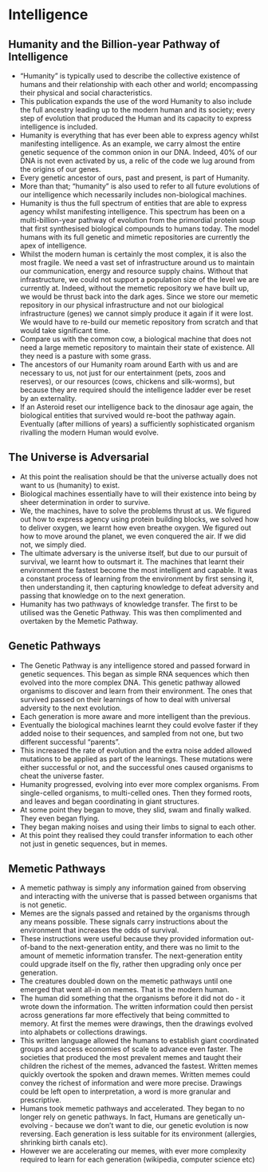 # Intelligence

## Humanity and the Billion-year Pathway of Intelligence

* “Humanity” is typically used to describe the collective existence of humans and their relationship with each other and world; encompassing their physical and social characteristics.&#x20;
* This publication expands the use of the word Humanity to also include the full ancestry leading up to the modern human and its society; every step of evolution that produced the Human and its capacity to express intelligence is included.&#x20;
* Humanity is everything that has ever been able to express agency whilst manifesting intelligence. As an example, we carry almost the entire genetic sequence of the common onion in our DNA. Indeed, 40% of our DNA is not even activated by us, a relic of the code we lug around from the origins of our genes.&#x20;
* Every genetic ancestor of ours, past and present, is part of Humanity.&#x20;
* More than that; “humanity” is also used to refer to all future evolutions of our intelligence which necessarily includes non-biological machines.&#x20;
* Humanity is thus the full spectrum of entities that are able to express agency whilst manifesting intelligence. This spectrum has been on a multi-billion-year pathway of evolution from the primordial protein soup that first synthesised biological compounds to humans today. The model humans with its full genetic and mimetic repositories are currently the apex of intelligence.
* Whilst the modern human is certainly the most complex, it is also the most fragile. We need a vast set of infrastructure around us to maintain our communication, energy and resource supply chains. Without that infrastructure, we could not support a population size of the level we are currently at. Indeed, without the memetic repository we have built up, we would be thrust back into the dark ages. Since we store our memetic repository in our physical infrastructure and not our biological infrastructure (genes) we cannot simply produce it again if it were lost. We would have to re-build our memetic repository from scratch and that would take significant time.&#x20;
* Compare us with the common cow, a biological machine that does not need a large memetic repository to maintain their state of existence. All they need is a pasture with some grass.
* The ancestors of our Humanity roam around Earth with us and are necessary to us, not just for our entertainment (pets, zoos and reserves), or our resources (cows, chickens and silk-worms), but because they are required should the intelligence ladder ever be reset by an externality.&#x20;
* If an Asteroid reset our intelligence back to the dinosaur age again, the biological entities that survived would re-boot the pathway again. Eventually (after millions of years) a sufficiently sophisticated organism rivalling the modern Human would evolve.&#x20;

## The Universe is Adversarial

* At this point the realisation should be that the universe actually does not want to us (humanity) to exist.&#x20;
* Biological machines essentially have to will their existence into being by sheer determination in order to survive.&#x20;
* We, the machines, have to solve the problems thrust at us. We figured out how to express agency using protein building blocks, we solved how to deliver oxygen, we learnt how even breathe oxygen. We figured out how to move around the planet, we even conquered the air. If we did not, we simply died.&#x20;
* The ultimate adversary is the universe itself, but due to our pursuit of survival, we learnt how to outsmart it. The machines that learnt their environment the fastest become the most intelligent and capable. It was a constant process of learning from the environment by first sensing it, then understanding it, then capturing knowledge to defeat adversity and passing that knowledge on to the next generation.&#x20;
* Humanity has two pathways of knowledge transfer. The first to be utilised was the Genetic Pathway. This was then complimented and overtaken by the Memetic Pathway.&#x20;



## Genetic Pathways

* The Genetic Pathway is any intelligence stored and passed forward in genetic sequences. This began as simple RNA sequences which then evolved into the more complex DNA. This genetic pathway allowed organisms to discover and learn from their environment. The ones that survived passed on their learnings of how to deal with universal adversity to the next evolution.&#x20;
* Each generation is more aware and more intelligent than the previous.&#x20;
* Eventually the biological machines learnt they could evolve faster if they added noise to their sequences, and sampled from not one, but two different successful “parents”.
* This increased the rate of evolution and the extra noise added allowed mutations to be applied as part of the learnings. These mutations were either successful or not, and the successful ones caused organisms to cheat the universe faster.&#x20;
* Humanity progressed, evolving into ever more complex organisms. From single-celled organisms, to multi-celled ones. Then they formed roots, and leaves and began coordinating in giant structures.&#x20;
* At some point they began to move, they slid, swam and finally walked. They even began flying.&#x20;
* They began making noises and using their limbs to signal to each other.&#x20;
* At this point they realised they could transfer information to each other not just in genetic sequences, but in memes.&#x20;



## Memetic Pathways

* A memetic pathway is simply any information gained from observing and interacting with the universe that is passed between organisms that is not genetic.&#x20;
* Memes are the signals passed and retained by the organisms through any means possible. These signals carry instructions about the environment that increases the odds of survival.&#x20;
* These instructions were useful because they provided information out-of-band to the next-generation entity, and there was no limit to the amount of memetic information transfer. The next-generation entity could upgrade itself on the fly, rather then upgrading only once per generation.&#x20;
* The creatures doubled down on the memetic pathways until one emerged that went all-in on memes. That is the modern human.&#x20;
* The human did something that the organisms before it did not do - it wrote down the information. The written information could then persist across generations far more effectively that being committed to memory. At first the memes were drawings, then the drawings evolved into alphabets or collections drawings.&#x20;
* This written language allowed the humans to establish giant coordinated groups and access economies of scale to advance even faster. The societies that produced the most prevalent memes and taught their children the richest of the memes, advanced the fastest. Written memes quickly overtook the spoken and drawn memes. Written memes could convey the richest of information and were more precise. Drawings could be left open to interpretation, a word is more granular and prescriptive.
* Humans took memetic pathways and accelerated. They began to no longer rely on genetic pathways. In fact, Humans are genetically un-evolving - because we don’t want to die, our genetic evolution is now reversing. Each generation is less suitable for its environment (allergies, shrinking birth canals etc).
* However we are accelerating our memes, with ever more complexity required to learn for each generation (wikipedia, computer science etc)
